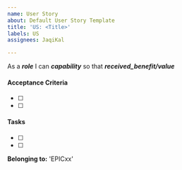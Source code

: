 ```yaml
---
name: User Story
about: Default User Story Template
title: 'US: <Title>'
labels: US
assignees: JaqiKal

---
```


As a ***role*** I can ***capability*** so that ***received_benefit/value***

#### Acceptance Criteria
* [  ] 
* [  ] 

#### Tasks
* [  ]  
* [  ] 

**Belonging to:** 'EPICxx'
